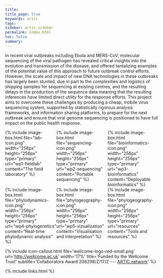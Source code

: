 ```yaml
---
title: 
title_page: true
keywords: artic
tags:
sidebar: artic_sidebar
permalink: index.html
toc: false
summary:
---
```


In recent viral outbreaks including Ebola and MERS-CoV, molecular sequencing of the viral pathogen has revealed critical insights into the evolution and transmission of the disease, and offered tantalizing examples of the potential value of this approach to future outbreak control efforts. However, the scale and impact of new DNA technologies in these outbreaks has largely been stunted, due in part to the complexities and logistics of shipping samples for sequencing at existing centres, and the resulting delays in the production of the sequence data meaning that the resulting inferences have limited direct utility for the response efforts. This project aims to overcome these challenges by producing a cheap, mobile virus sequencing system, supported by statistically rigorous analysis frameworks, and information sharing platforms, to prepare for the next outbreak and ensure that viral genome sequencing is positioned to have full impact on the public health response.

<div style="width: 100%; display: table;">
    <div style="display: table-row">
        <div style="width: 30%; display: table-cell; text-align: left">
{% include image-box.html file="lab-icon.png" width="256px" height="256px" type="primary" url="wp1-fieldlab" content="The field laboratory" %}
        </div>
        <div style="width: 30%; display: table-cell; text-align: left">
{% include image-box.html file="sequencing-icon.png" width="256px" height="256px" type="primary" url="wp2-sequencing" content="Portable sequencing" %}
        </div>
        <div style="width: 30%; display: table-cell; text-align: left">
{% include image-box.html file="bioinformatics-icon.png" width="256px" height="256px" type="primary" url="wp3-bioinformatics" content="Deployable bioinformatics" %}
        </div>
    </div>
    <div style="display: table-row">
        <div style="width: 30%; display: table-cell; text-align: left">
{% include image-box.html file="phylodynamics-icon.png" width="256px" height="256px" type="primary" url="wp4-phylogenetics" content="Real-time phylodynamic analysis" %}
        </div>
        <div style="width: 30%; display: table-cell; text-align: left">
{% include image-box.html file="phylogeography-icon.png" width="256px" height="256px" type="primary" url="wp5-vizualization" content="Visualisation and interpretation" %}
        </div>
        <div style="width: 30%; display: table-cell; text-align: left">
{% include image-box.html file="phylogeography-icon.png" width="256px" height="256px" type="primary" url="resources" content="Tools and resources" %}
        </div>
    </div>
</div>

{% include icon-callout.html
file='wellcome-logo-red-small.png'
url='http://wellcome.ac.uk'
width='17%'
title='Funded by the Wellcome Trust'
subtitle='Collaborators Award 206298/Z/17/Z --- <a href="artic.network">ARTIC network</a>'
%}


{% include links.html %}

